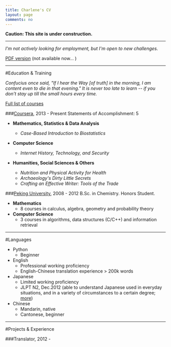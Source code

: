 ```yaml
---
title: Charlene's CV
layout: page
comments: no
---
```


**Caution: This site is under construction.**

---
*I'm not actively looking for employment, but I'm open to new challenges.*

[PDF version](/about/Charlene-CV.pdf) (not available now... )


---

#Education & Training <a id="education"></a>
   
*Confucius once said, "If I hear the Way [of truth] in the morning, I am content even to die in that evening." 
It is never too late to learn -- if you don't stay up till the small hours every time.* 

[Full list of courses](/about/courses)

###[Coursera](http://www.coursera.org), 2013 - Present
Statements of Accomplishment: 5

- **Mathematics, Statistics & Data Analysis**
	- *Case-Based Introduction to Biostatistics*

- **Computer Science**
	- *Internet History, Technology, and Security*

- **Humanities, Social Sciences & Others**
	- *Nutrition and Physical Activity for Health*
	- *Archaeology's Dirty Little Secrets*
	- *Crafting an Effective Writer: Tools of the Trade*

###[Peking University](http://english.pku.edu.cn/), 2008 - 2012
B.Sc. in Chemistry. Honors Student. 

- **Mathematics**
	- 8 courses in calculus, algebra, geometry and probability theory
- **Computer Science**
	- 3 courses in algorithms, data structures (C/C++) and information retrieval

---
#Languages <a id="languages"></a>

- Python
	- Beginner
- English
	- Professional working proficiency
	- English-Chinese translation experience > 200k words
- Japanese
	- Limited working proficiency
	- JLPT N2, Dec.2012 (able to understand Japanese used in everyday situations, and in a variety of circumstances to a certain degree; [more](http://www.jlpt.jp/e/about/levelsummary.html))
- Chinese
	- Mandarin, native
	- Cantonese, beginner

---

#Projects & Experience 

###Translator, 2012 - 


